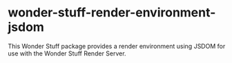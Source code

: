 # wonder-stuff-render-environment-jsdom

This Wonder Stuff package provides a render environment using JSDOM for use with the Wonder Stuff Render Server.
